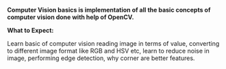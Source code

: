 **Computer Vision basics is implementation of all the basic concepts of computer vision done with help of OpenCV.** 

**What to Expect:**

Learn basic of computer vision reading image in terms of value, converting to different image format like RGB and HSV etc,
learn to reduce noise in image, performing edge detection, why corner are better features.
